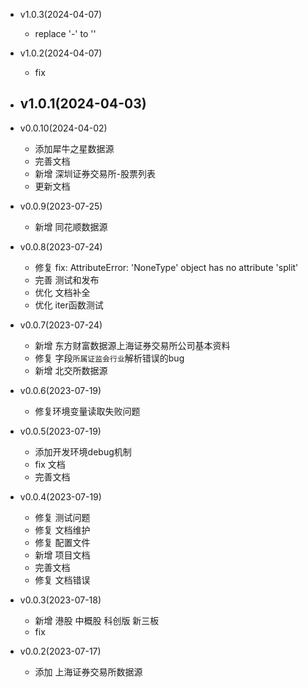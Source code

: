 - v1.0.3(2024-04-07)
    - replace '-' to ''

- v1.0.2(2024-04-07)
    - fix

- v1.0.1(2024-04-03)
    - 

- v0.0.10(2024-04-02)
    - 添加犀牛之星数据源
    - 完善文档
    - 新增 深圳证券交易所-股票列表
    - 更新文档

- v0.0.9(2023-07-25)
    - 新增 同花顺数据源

- v0.0.8(2023-07-24)
    - 修复 fix: AttributeError: 'NoneType' object has no attribute 'split'
    - 完善 测试和发布
    - 优化 文档补全
    - 优化 iter函数测试

- v0.0.7(2023-07-24)
    - 新增 东方财富数据源上海证券交易所公司基本资料
    - 修复 字段`所属证监会行业`解析错误的bug
    - 新增 北交所数据源

- v0.0.6(2023-07-19)
    - 修复环境变量读取失败问题

- v0.0.5(2023-07-19)
    - 添加开发环境debug机制
    - fix 文档
    - 完善文档

- v0.0.4(2023-07-19)
    - 修复 测试问题
    - 修复 文档维护
    - 修复 配置文件
    - 新增 项目文档
    - 完善文档
    - 修复 文档错误

- v0.0.3(2023-07-18)
    - 新增 港股 中概股 科创版 新三板
    - fix

- v0.0.2(2023-07-17)
    - 添加 上海证券交易所数据源
